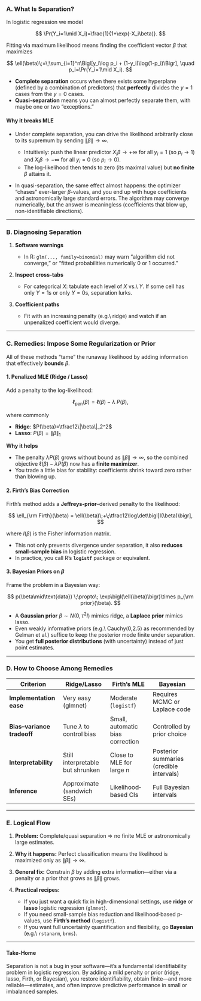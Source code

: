### A. What Is Separation?

In logistic regression we model

$$
\Pr(Y_i=1\mid X_i)=\frac{1}{1+\exp(-X_i\beta)}.
$$

Fitting via maximum likelihood means finding the coefficient vector $\beta$ that maximizes

$$
\ell(\beta)\;=\;\sum_{i=1}^n\Bigl[y_i\log p_i + (1-y_i)\log(1-p_i)\Bigr],
\quad p_i=\Pr(Y_i=1\mid X_i).
$$

* **Complete separation** occurs when there exists some hyperplane (defined by a combination of predictors) that **perfectly** divides the $y=1$ cases from the $y=0$ cases.
* **Quasi-separation** means you can almost perfectly separate them, with maybe one or two “exceptions.”

#### Why it breaks MLE

* Under complete separation, you can drive the likelihood arbitrarily close to its supremum by sending $\|\beta\|\to\infty$.

  * Intuitively: push the linear predictor $X_i\beta\to +\infty$ for all $y_i=1$ (so $p_i\to1$) and $X_i\beta\to -\infty$ for all $y_i=0$ (so $p_i\to0$).
  * The log-likelihood then tends to zero (its maximal value) but **no finite** $\beta$ attains it.
* In quasi-separation, the same effect almost happens: the optimizer “chases” ever-larger $\beta$-values, and you end up with huge coefficients and astronomically large standard errors.  The algorithm may converge numerically, but the answer is meaningless (coefficients that blow up, non-identifiable directions).

---

### B. Diagnosing Separation

1. **Software warnings**

   * In R: `glm(..., family=binomial)` may warn “algorithm did not converge,” or “fitted probabilities numerically 0 or 1 occurred.”
2. **Inspect cross-tabs**

   * For categorical $X$: tabulate each level of $X$ vs.\ $Y$.  If some cell has only $Y=1$s or only $Y=0$s, separation lurks.
3. **Coefficient paths**

   * Fit with an increasing penalty (e.g.\ ridge) and watch if an unpenalized coefficient would diverge.

---

### C. Remedies: Impose Some Regularization or Prior

All of these methods “tame” the runaway likelihood by adding information that effectively **bounds** $\beta$.

#### 1. Penalized MLE (Ridge / Lasso)

Add a penalty to the log-likelihood:

$$
\ell_{\text{pen}}(\beta)
= \ell(\beta)\;-\;\lambda\;P(\beta),
$$

where commonly

* **Ridge**: $P(\beta)=\tfrac12\|\beta\|_2^2$
* **Lasso**: $P(\beta)=\|\beta\|_1$

**Why it helps**

* The penalty $\lambda P(\beta)$ grows without bound as $\|\beta\|\to\infty$, so the combined objective $\ell(\beta)-\lambda P(\beta)$ now has a **finite maximizer**.
* You trade a little bias for stability: coefficients shrink toward zero rather than blowing up.

#### 2. Firth’s Bias Correction

Firth’s method adds a **Jeffreys‐prior**–derived penalty to the likelihood:

$$
\ell_{\rm Firth}(\beta)
= \ell(\beta)\;+\;\tfrac12\log\det\bigl[I(\beta)\bigr],
$$

where $I(\beta)$ is the Fisher information matrix.

* This not only prevents divergence under separation, it also **reduces small‐sample bias** in logistic regression.
* In practice, you call R’s **`logistf`** package or equivalent.

#### 3. Bayesian Priors on $\beta$

Frame the problem in a Bayesian way:

$$
p(\beta\mid\text{data})
\;\propto\;
\exp\bigl(\ell(\beta)\bigr)\times p_{\rm prior}(\beta).
$$

* A **Gaussian prior** $\beta\sim N(0,\tau^2 I)$ mimics ridge, a **Laplace prior** mimics lasso.
* Even weakly informative priors (e.g.\ Cauchy(0,2.5) as recommended by Gelman et al.) suffice to keep the posterior mode finite under separation.
* You get **full posterior distributions** (with uncertainty) instead of just point estimates.

---

### D. How to Choose Among Remedies

| Criterion                  | Ridge/Lasso                      | Firth’s MLE                      | Bayesian                                 |
| -------------------------- | -------------------------------- | -------------------------------- | ---------------------------------------- |
| **Implementation ease**    | Very easy (glmnet)               | Moderate (`logistf`)             | Requires MCMC or Laplace code            |
| **Bias–variance tradeoff** | Tune $\lambda$ to control bias   | Small, automatic bias correction | Controlled by prior choice               |
| **Interpretability**       | Still interpretable but shrunken | Close to MLE for large n         | Posterior summaries (credible intervals) |
| **Inference**              | Approximate (sandwich SEs)       | Likelihood‐based CIs             | Full Bayesian intervals                  |

---

### E. Logical Flow

1. **Problem:** Complete/quasi separation ⇒ no finite MLE or astronomically large estimates.
2. **Why it happens:** Perfect classification means the likelihood is maximized only as $\|\beta\|\to\infty$.
3. **General fix:** Constrain $\beta$ by adding extra information—either via a penalty or a prior that grows as $\|\beta\|$ grows.
4. **Practical recipes:**

   * If you just want a quick fix in high-dimensional settings, use **ridge** or **lasso** logistic regression (`glmnet`).
   * If you need small-sample bias reduction and likelihood‐based p‐values, use **Firth’s method** (`logistf`).
   * If you want full uncertainty quantification and flexibility, go **Bayesian** (e.g.\ `rstanarm`, `brms`).

---

#### Take-Home

Separation is not a bug in your software—it’s a fundamental identifiability problem in logistic regression.  By adding a mild penalty or prior (ridge, lasso, Firth, or Bayesian), you restore identifiability, obtain finite—and more reliable—estimates, and often improve predictive performance in small or imbalanced samples.
